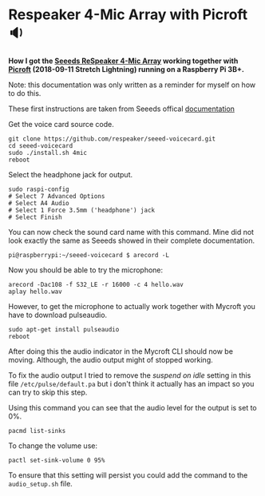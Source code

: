 # Respeaker 4-Mic Array with Picroft :sound:
**How I got the [Seeeds ReSpeaker 4-Mic Array](https://www.seeedstudio.com/ReSpeaker-4-Mic-Array-for-Raspberry-Pi-p-2941.html) working together with [Picroft](https://github.com/MycroftAI/enclosure-picroft) (2018-09-11 Stretch Lightning) running on a Raspberry Pi 3B+.**

Note: this documentation was only written as a reminder for myself on how to do this.

These first instructions are taken from Seeeds offical [documentation](https://github.com/SeeedDocument/ReSpeaker-4-Mic-Array-for-Raspberry-Pi/blob/master/ReSpeaker-4-Mic-Array-for-Raspberry-Pi.md)

Get the voice card source code.
```
git clone https://github.com/respeaker/seeed-voicecard.git
cd seeed-voicecard
sudo ./install.sh 4mic
reboot
```
Select the headphone jack for output.
```
sudo raspi-config
# Select 7 Advanced Options
# Select A4 Audio
# Select 1 Force 3.5mm ('headphone') jack
# Select Finish
```
You can now check the sound card name with this command. Mine did not look exactly the same as Seeeds showed in their complete documentation.
```
pi@raspberrypi:~/seeed-voicecard $ arecord -L
```
Now you should be able to try the microphone:
```
arecord -Dac108 -f S32_LE -r 16000 -c 4 hello.wav
aplay hello.wav 
```
However, to get the microphone to actually work together with Mycroft you have to download pulseaudio.
```
sudo apt-get install pulseaudio
reboot
```
After doing this the audio indicator in the Mycroft CLI should now be moving. Although, the audio output might of stopped working. 

To fix the audio output I tried to remove the *suspend on idle* setting in this file ` /etc/pulse/default.pa ` but i don't think it actually has an impact so you can try to skip this step.

Using this command you can see that the audio level for the output is set to 0%.
```
pacmd list-sinks
```
To change the volume use:
```
pactl set-sink-volume 0 95%
```
To ensure that this setting will persist you could add the command to the `audio_setup.sh` file.
